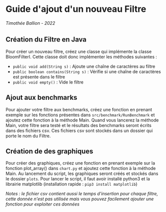 # Guide d'ajout d'un nouveau Filtre
###### Timothée Ballion - 2022

## Création du Filtre en Java
Pour créer un nouveau filtre, créez une classe qui implémente la classe BloomFilterI. Cette classe doit donc implémenter les méthodes suivantes :
- `public void add(String s)` : Ajoute une chaîne de caractères au filtre
- `public boolean contains(String s)` : Vérifie si une chaîne de caractères est présente dans le filtre
- `public void empty()` : Vide le filtre

## Ajout aux benchmarks
Pour ajouter votre filtre aux benchmarks, créez une fonction en prenant exemple sur les fonctions présentes dans `src/benchmark/RunBenchmark` et ajoutez cette fonction à la méthode Main. Quand vous lancerez la méthode Main, votre filtre sera testé et le résultats des benchmarks seront écrits dans des fichiers csv. Ces fichiers csv sont stockés dans un dossier qui porte le nom du Filtre.

## Création de des graphiques
Pour créer des graphiques, créez une fonction en prenant exemple sur la fonction plot_array() dans `chart.py` et ajoutez cette fonction à la méthode Main. Au lancement du script, les graphiques seront créés et stockés dans le dossier `plots`. Pour lancer le script, il faut avoir installé python3 et la librairie matplotlib (installation rapide : `pip3 install matplotlib`)

_*Notes : le fichier csv contient aussi le temps d'insertion pour chaque filtre, cette donnée n'est pas utilisée mais vous pouvez facilement ajouter une fonction pour exploiter ces données*_